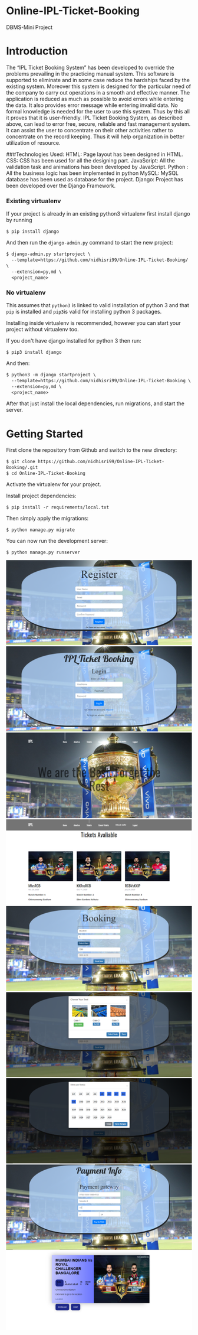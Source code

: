 # Online-IPL-Ticket-Booking
DBMS-Mini Project 

# Introduction

The “IPL Ticket Booking System” has been developed to override the problems prevailing in the practicing manual system. This software is supported to eliminate and in some case reduce the hardships faced by the existing system. Moreover this system is designed for the particular need of the company to carry out operations in a smooth and effective manner.
The application is reduced as much as possible to avoid errors while entering the data. It also provides error message while entering invalid data. No formal knowledge is needed for the user to use this system. Thus by this all it proves that it is user-friendly. IPL Ticket Booking System, as described above, can lead to error free, secure, reliable and fast management system. It can assist the user to concentrate on their other activities rather to concentrate on the record keeping. Thus it will help organization in better utilization of resource.


###Technologies Used: 
	HTML: Page layout has been designed in HTML.
	CSS: CSS has been used for all the designing part.
	JavaScript: All the validation task and animations has been developed by JavaScript.
	Python : All the business logic has been implemented in python
	MySQL: MySQL database has been used as database for the project.
	Django: Project has been developed over the Django Framework.


### Existing virtualenv

If your project is already in an existing python3 virtualenv first install django by running

    $ pip install django
    
And then run the `django-admin.py` command to start the new project:

    $ django-admin.py startproject \
      --template=https://github.com/nidhisri99/Online-IPL-Ticket-Booking/ \
      --extension=py,md \
      <project_name>
      
### No virtualenv

This assumes that `python3` is linked to valid installation of python 3 and that `pip` is installed and `pip3`is valid
for installing python 3 packages.

Installing inside virtualenv is recommended, however you can start your project without virtualenv too.

If you don't have django installed for python 3 then run:

    $ pip3 install django
    
And then:

    $ python3 -m django startproject \
      --template=https://github.com/nidhisri99/Online-IPL-Ticket-Booking \
      --extension=py,md \
      <project_name>
      
      
After that just install the local dependencies, run migrations, and start the server.



# Getting Started

First clone the repository from Github and switch to the new directory:

    $ git clone https://github.com/nidhisri99/Online-IPL-Ticket-Booking/.git
    $ cd Online-IPL-Ticket-Booking
    
Activate the virtualenv for your project.
    
Install project dependencies:

    $ pip install -r requirements/local.txt
    
    
Then simply apply the migrations:

    $ python manage.py migrate
    

You can now run the development server:

    $ python manage.py runserver
![Alt text](/Online-IPL-ticket%20Booking%20Images/register.png?raw=true "Optional Title")
![Alt text](/Online-IPL-ticket%20Booking%20Images/login.png?raw=true "Optional Title")
![Alt text](/Online-IPL-ticket%20Booking%20Images/home%20page.png?raw=true "Optional Title")
![Alt text](/Online-IPL-ticket%20Booking%20Images/tickets%20avaliable.png?raw=true "Optional Title")
![Alt text](/Online-IPL-ticket%20Booking%20Images/booking.png?raw=true "Optional Title")
![Alt text](/Online-IPL-ticket%20Booking%20Images/gate.png?raw=true "Optional Title")
![Alt text](/Online-IPL-ticket%20Booking%20Images/select%20seat.png?raw=true "Optional Title")
![Alt text](/Online-IPL-ticket%20Booking%20Images/payment.png?raw=true "Optional Title")
![Alt text](/Online-IPL-ticket%20Booking%20Images/print%20ticket.png?raw=true "Optional Title")
